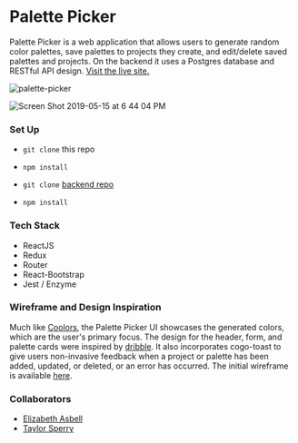 # Palette Picker

Palette Picker is a web application that allows users to generate random color palettes, save palettes to projects they create, and edit/delete saved palettes and projects. On the backend it uses a Postgres database and RESTful API design. [Visit the live site.](https://palette-picker-ui.herokuapp.com/)


![palette-picker](https://user-images.githubusercontent.com/34728115/57818430-15924d80-7741-11e9-8317-dbae81505dff.gif)

![Screen Shot 2019-05-15 at 6 44 04 PM](https://user-images.githubusercontent.com/34728115/57818519-715cd680-7741-11e9-8478-772ded151c56.png)

### Set Up
- `git clone` this repo
- `npm install`

- `git clone` [backend repo](https://github.com/taylorsperry/palette-picker)
- `npm install`

### Tech Stack
- ReactJS
- Redux
- Router
- React-Bootstrap
- Jest / Enzyme

### Wireframe and Design Inspiration
Much like [Coolors](https://coolors.co/app), the Palette Picker UI showcases the generated colors, which are the user's primary focus. The design for the header, form, and palette cards were inspired by [dribble](https://dribbble.com/). It also incorporates cogo-toast to give users non-invasive feedback when a project or palette has been added, updated, or deleted, or an error has occurred. The initial wireframe is available [here](https://drive.google.com/file/d/1ecKBLZVuBvOuUcnTTGrUKUeRo8TP6dAG/view?usp=sharing). 

### Collaborators
- [Elizabeth Asbell](https://github.com/easbell)
- [Taylor Sperry](https://github.com/taylorsperry)
